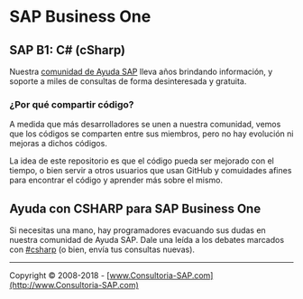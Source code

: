 # SAP Business One

## SAP B1: C# (cSharp)
Nuestra [comunidad de Ayuda SAP](http://foros.consultoria-sap.com) lleva años brindando información, y soporte a miles de consultas de forma desinteresada y gratuita. 

### ¿Por qué compartir código?
A medida que más desarrolladores se unen a nuestra comunidad, vemos que los códigos se comparten entre sus miembros, pero no hay evolución ni mejoras a dichos códigos.

La idea de este repositorio es que el código pueda ser mejorado con el tiempo, o bien servir a otros usuarios que usan GitHub y comuidades afines para encontrar el código y aprender más sobre el mismo.

## Ayuda con CSHARP para SAP Business One
Si necesitas una mano, hay programadores evacuando sus dudas en nuestra comunidad de Ayuda SAP.
Dale una leída a los debates marcados con [#csharp](http://foros.consultoria-sap.com/tags/csharp) (o bien, envía tus consultas nuevas).



***
Copyright © 2008-2018 - [www.Consultoria-SAP.com](http://www.Consultoria-SAP.com)
